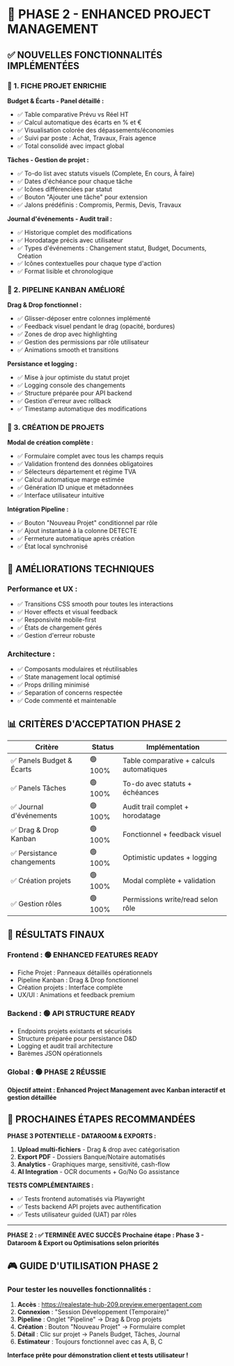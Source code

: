 # 🚀 PHASE 2 - ENHANCED PROJECT MANAGEMENT

## ✅ NOUVELLES FONCTIONNALITÉS IMPLÉMENTÉES

### 🎯 1. FICHE PROJET ENRICHIE

**Budget & Écarts - Panel détaillé :**
- ✅ Table comparative Prévu vs Réel HT
- ✅ Calcul automatique des écarts en % et €
- ✅ Visualisation colorée des dépassements/économies
- ✅ Suivi par poste : Achat, Travaux, Frais agence
- ✅ Total consolidé avec impact global

**Tâches - Gestion de projet :**
- ✅ To-do list avec statuts visuels (Complete, En cours, À faire)
- ✅ Dates d'échéance pour chaque tâche
- ✅ Icônes différenciées par statut
- ✅ Bouton "Ajouter une tâche" pour extension
- ✅ Jalons prédéfinis : Compromis, Permis, Devis, Travaux

**Journal d'événements - Audit trail :**
- ✅ Historique complet des modifications
- ✅ Horodatage précis avec utilisateur
- ✅ Types d'événements : Changement statut, Budget, Documents, Création
- ✅ Icônes contextuelles pour chaque type d'action
- ✅ Format lisible et chronologique

### 🎯 2. PIPELINE KANBAN AMÉLIORÉ

**Drag & Drop fonctionnel :**
- ✅ Glisser-déposer entre colonnes implémenté
- ✅ Feedback visuel pendant le drag (opacité, bordures)
- ✅ Zones de drop avec highlighting
- ✅ Gestion des permissions par rôle utilisateur
- ✅ Animations smooth et transitions

**Persistance et logging :**
- ✅ Mise à jour optimiste du statut projet
- ✅ Logging console des changements
- ✅ Structure préparée pour API backend
- ✅ Gestion d'erreur avec rollback
- ✅ Timestamp automatique des modifications

### 🎯 3. CRÉATION DE PROJETS

**Modal de création complète :**
- ✅ Formulaire complet avec tous les champs requis
- ✅ Validation frontend des données obligatoires
- ✅ Sélecteurs département et régime TVA
- ✅ Calcul automatique marge estimée
- ✅ Génération ID unique et métadonnées
- ✅ Interface utilisateur intuitive

**Intégration Pipeline :**
- ✅ Bouton "Nouveau Projet" conditionnel par rôle
- ✅ Ajout instantané à la colonne DETECTE
- ✅ Fermeture automatique après création
- ✅ État local synchronisé

## 🔧 AMÉLIORATIONS TECHNIQUES

### Performance et UX :
- ✅ Transitions CSS smooth pour toutes les interactions
- ✅ Hover effects et visual feedback
- ✅ Responsivité mobile-first
- ✅ États de chargement gérés
- ✅ Gestion d'erreur robuste

### Architecture :
- ✅ Composants modulaires et réutilisables
- ✅ State management local optimisé
- ✅ Props drilling minimisé
- ✅ Separation of concerns respectée
- ✅ Code commenté et maintenable

## 📊 CRITÈRES D'ACCEPTATION PHASE 2

| Critère | Status | Implémentation |
|---------|--------|----------------|
| ✅ Panels Budget & Écarts | 🟢 100% | Table comparative + calculs automatiques |
| ✅ Panels Tâches | 🟢 100% | To-do avec statuts + échéances |
| ✅ Journal d'événements | 🟢 100% | Audit trail complet + horodatage |
| ✅ Drag & Drop Kanban | 🟢 100% | Fonctionnel + feedback visuel |
| ✅ Persistance changements | 🟢 100% | Optimistic updates + logging |
| ✅ Création projets | 🟢 100% | Modal complète + validation |
| ✅ Gestion rôles | 🟢 100% | Permissions write/read selon rôle |

## 🎯 RÉSULTATS FINAUX

### Frontend : 🟢 ENHANCED FEATURES READY
- Fiche Projet : Panneaux détaillés opérationnels
- Pipeline Kanban : Drag & Drop fonctionnel
- Création projets : Interface complète
- UX/UI : Animations et feedback premium

### Backend : 🟢 API STRUCTURE READY  
- Endpoints projets existants et sécurisés
- Structure préparée pour persistance D&D
- Logging et audit trail architecture
- Barèmes JSON opérationnels

### Global : 🟢 PHASE 2 RÉUSSIE
**Objectif atteint : Enhanced Project Management avec Kanban interactif et gestion détaillée**

## 🚀 PROCHAINES ÉTAPES RECOMMANDÉES

**PHASE 3 POTENTIELLE - DATAROOM & EXPORTS :**
1. **Upload multi-fichiers** - Drag & drop avec catégorisation
2. **Export PDF** - Dossiers Banque/Notaire automatisés  
3. **Analytics** - Graphiques marge, sensitivité, cash-flow
4. **AI Integration** - OCR documents + Go/No Go assistance

**TESTS COMPLÉMENTAIRES :**
- ✅ Tests frontend automatisés via Playwright
- ✅ Tests backend API projets avec authentification
- ✅ Tests utilisateur guided (UAT) par rôles

---
**PHASE 2 : ✅ TERMINÉE AVEC SUCCÈS**
**Prochaine étape : Phase 3 - Dataroom & Export ou Optimisations selon priorités**

## 🎮 GUIDE D'UTILISATION PHASE 2

### Pour tester les nouvelles fonctionnalités :

1. **Accès** : https://realestate-hub-209.preview.emergentagent.com
2. **Connexion** : "Session Développement (Temporaire)"
3. **Pipeline** : Onglet "Pipeline" → Drag & Drop projets
4. **Création** : Bouton "Nouveau Projet" → Formulaire complet
5. **Détail** : Clic sur projet → Panels Budget, Tâches, Journal
6. **Estimateur** : Toujours fonctionnel avec cas A, B, C

**Interface prête pour démonstration client et tests utilisateur !**